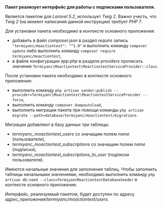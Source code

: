 **Пакет реализует интерфейс для работы с подписками пользователя.**

Является пакетом для _Laravel 5.2_, использует _Twig 2_. Важно учесть, что _Twig 2_ (на момент написания данной инструкции) требует _PHP 7_.
 
Для установки пакета необходимо в контексте основного приложения:
- добавить в файл _composer.json_ в раздел _require_ запись `"termiyanc/moactiontest": "^1.0"` и выполнить команду `composer update` либо выполнить команду `composer require termiyanc/moactiontest`,
- в файле конфигурации _app.php_ в разделе _providers_ прописать значение `Termiyanc\Moactiontest\MoactiontestServiceProvider::class`.

После установки пакета необходимо в контексте основного приложения: 
- выполнить команду `php artisan vendor:publish --provider=Termiyanc\Moactiontest\MoactiontestServiceProvider --force`,
- выполнить команду `composer dumpautoload`,
- выполнить миграции пакета при помощи команды `php artisan migrate --path=database/termiyanc/moactiontest/migrations`.

Миграции добавляют в базу данных три таблицы:
- _termiyanc_moactiontest_users_ со значащим полем _name_ (пользователи), 
- _termiyanc_moactiontest_subscriptions_ со значащим полем _name_ (подписки), 
- _termiyanc_moactiontest_subscriptions_to_user_ (подписки пользователя).

Имеются начальные значения для заполнения таблиц. 
Чтобы заполнить таблицы начальными значениями, необходимо выполнить команду `php artisan db:seed --class=TermiyancMoactiontestDatabaseSeeder` в контексте основного приложения.

Интерфейс, реализуемый пакетом, будет доступен по адресу _адрес_приложения/termiyanc/moactiontest/users_. 